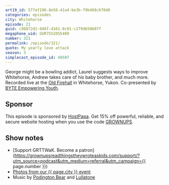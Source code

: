 ```yaml
---
art19_id: 577af196-8e56-41a4-be3b-f9b468c670d0
categories: episodes
city: Whitehorse
episode: 21
guid: c96872d1-946f-4161-8c91-c279d650607f
megaphone_uid: GUR7552055409
number: 321
permalink: /episode/321/
quote: My yearly love attack
season: 3
simplecast_episode_id: 49507
---
```


George might be a bowling addict, Laurel suggests ways to improve Whitehorse, Andrew takes care of his baby brother, and much more. Recorded live at the [Old Firehall](http://yukonartscentre.com/firehall/) in Whitehorse, Yukon. Co-presented by [BYTE Empowering Youth](https://www.yukonyouth.com).

## Sponsor

This episode is sponsored by [HostPapa](https://www.hostpapa.com/grownups/). Get 15% off powerful, reliable, and secure website hosting when you use the code [GROWNUPS](https://www.hostpapa.com/grownups/).

## Show notes
- [Support GRTTWaK. Become a patron](https://grownupsreadthingstheywroteaskids.com/support/?utm_source=podcast&utm_medium=referral&utm_campaign={{ page.number }})
- [Photos from our {{ page.city }} event](https://www.facebook.com/grownupsreadthingstheywroteaskids/photos/?tab=album&album_id=10154031616628600)
- Music by [Podington Bear](https://geo.itunes.apple.com/us/artist/podington-bear/id250459572?at=10lR7u&mt=1&app=music) and [Lullatone](https://geo.itunes.apple.com/us/artist/lullatone/id34467705?at=10lR7u&mt=1&app=music)